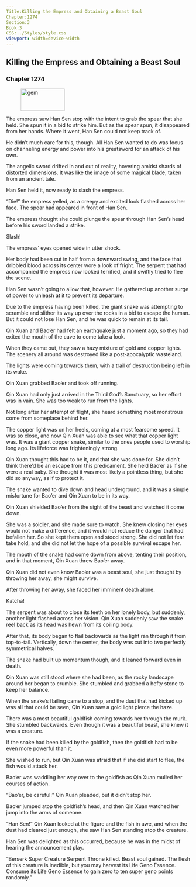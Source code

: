 ```yaml
---
Title:Killing the Empress and Obtaining a Beast Soul 
Chapter:1274 
Section:3 
Book:3 
CSS:../Styles/style.css 
viewport: width=device-width
---
```

  
## Killing the Empress and Obtaining a Beast Soul
### Chapter 1274
  
<figure>
	<img src="../Images/gem.gif" alt="gem" id="gem" width="120" height="60" />
</figure>
  

  
The empress saw Han Sen stop with the intent to grab the spear that she held. She spun it in a bid to strike him. But as the spear spun, it disappeared from her hands. Where it went, Han Sen could not keep track of.

He didn’t much care for this, though. All Han Sen wanted to do was focus on channeling energy and power into his greatsword for an attack of his own.

The angelic sword drifted in and out of reality, hovering amidst shards of distorted dimensions. It was like the image of some magical blade, taken from an ancient tale.

Han Sen held it, now ready to slash the empress.

“Die!” the empress yelled, as a creepy and excited look flashed across her face. The spear had appeared in front of Han Sen.

The empress thought she could plunge the spear through Han Sen’s head before his sword landed a strike.

Slash!

The empress’ eyes opened wide in utter shock.

Her body had been cut in half from a downward swing, and the face that dribbled blood across its center wore a look of fright. The serpent that had accompanied the empress now looked terrified, and it swiftly tried to flee the scene.

Han Sen wasn’t going to allow that, however. He gathered up another surge of power to unleash at it to prevent its departure.

Due to the empress having been killed, the giant snake was attempting to scramble and slither its way up over the rocks in a bid to escape the human. But it could not lose Han Sen, and he was quick to remain at its tail.

Qin Xuan and Bao’er had felt an earthquake just a moment ago, so they had exited the mouth of the cave to come take a look.

When they came out, they saw a hazy mixture of gold and copper lights. The scenery all around was destroyed like a post-apocalyptic wasteland.

The lights were coming towards them, with a trail of destruction being left in its wake.

Qin Xuan grabbed Bao’er and took off running.

Qin Xuan had only just arrived in the Third God’s Sanctuary, so her effort was in vain. She was too weak to run from the lights.

Not long after her attempt of flight, she heard something most monstrous come from someplace behind her.

The copper light was on her heels, coming at a most fearsome speed. It was so close, and now Qin Xuan was able to see what that copper light was. It was a giant copper snake, similar to the ones people used to worship long ago. Its lifeforce was frighteningly strong.

Qin Xuan thought this had to be it, and that she was done for. She didn’t think there’d be an escape from this predicament. She held Bao’er as if she were a real baby. She thought it was most likely a pointless thing, but she did so anyway, as if to protect it.

The snake wanted to dive down and head underground, and it was a simple misfortune for Bao’er and Qin Xuan to be in its way.

Qin Xuan shielded Bao’er from the sight of the beast and watched it come down.

She was a soldier, and she made sure to watch. She knew closing her eyes would not make a difference, and it would not reduce the danger that had befallen her. So she kept them open and stood strong. She did not let fear take hold, and she did not let the hope of a possible survival escape her.

The mouth of the snake had come down from above, tenting their position, and in that moment, Qin Xuan threw Bao’er away.

Qin Xuan did not even know Bao’er was a beast soul, she just thought by throwing her away, she might survive.

After throwing her away, she faced her imminent death alone.

Katcha!

The serpent was about to close its teeth on her lonely body, but suddenly, another light flashed across her vision. Qin Xuan suddenly saw the snake reel back as its head was hewn from its coiling body.

After that, its body began to flail backwards as the light ran through it from top-to-tail. Vertically, down the center, the body was cut into two perfectly symmetrical halves.

The snake had built up momentum though, and it leaned forward even in death.

Qin Xuan was still stood where she had been, as the rocky landscape around her began to crumble. She stumbled and grabbed a hefty stone to keep her balance.

When the snake’s flailing came to a stop, and the dust that had kicked up was all that could be seen, Qin Xuan saw a gold light pierce the haze.

There was a most beautiful goldfish coming towards her through the murk. She stumbled backwards. Even though it was a beautiful beast, she knew it was a creature.

If the snake had been killed by the goldfish, then the goldfish had to be even more powerful than it.

She wished to run, but Qin Xuan was afraid that if she did start to flee, the fish would attack her.

Bao’er was waddling her way over to the goldfish as Qin Xuan mulled her courses of action.

“Bao’er, be careful!” Qin Xuan pleaded, but it didn’t stop her.

Bao’er jumped atop the goldfish’s head, and then Qin Xuan watched her jump into the arms of someone.

“Han Sen!” Qin Xuan looked at the figure and the fish in awe, and when the dust had cleared just enough, she saw Han Sen standing atop the creature.

Han Sen was delighted as this occurred, because he was in the midst of hearing the announcement play.

“Berserk Super Creature Serpent Throne killed. Beast soul gained. The flesh of this creature is inedible, but you may harvest its Life Geno Essence. Consume its Life Geno Essence to gain zero to ten super geno points randomly.”
